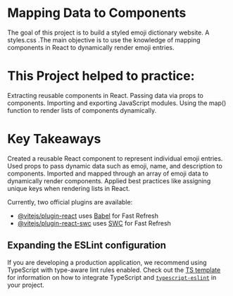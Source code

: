 # Mapping Data to Components 

The goal of this project is to build a styled emoji dictionary website. A styles.css .The main objective is to use the knowledge of mapping components in React to dynamically render emoji entries.


# This Project helped to practice:

Extracting reusable components in React.
Passing data via props to components.
Importing and exporting JavaScript modules.
Using the map() function to render lists of components dynamically.


# Key Takeaways

Created a reusable React component to represent individual emoji entries.
Used props to pass dynamic data such as emoji, name, and description to components.
Imported and mapped through an array of emoji data to dynamically render components.
Applied best practices like assigning unique keys when rendering lists in React.

Currently, two official plugins are available:

- [@vitejs/plugin-react](https://github.com/vitejs/vite-plugin-react/blob/main/packages/plugin-react) uses [Babel](https://babeljs.io/) for Fast Refresh
- [@vitejs/plugin-react-swc](https://github.com/vitejs/vite-plugin-react/blob/main/packages/plugin-react-swc) uses [SWC](https://swc.rs/) for Fast Refresh

## Expanding the ESLint configuration

If you are developing a production application, we recommend using TypeScript with type-aware lint rules enabled. Check out the [TS template](https://github.com/vitejs/vite/tree/main/packages/create-vite/template-react-ts) for information on how to integrate TypeScript and [`typescript-eslint`](https://typescript-eslint.io) in your project.
